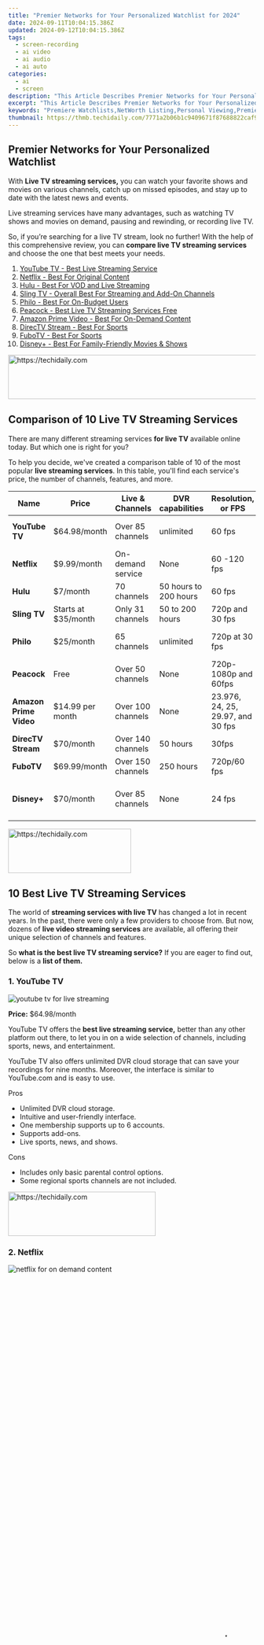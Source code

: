 ```yaml
---
title: "Premier Networks for Your Personalized Watchlist for 2024"
date: 2024-09-11T10:04:15.386Z
updated: 2024-09-12T10:04:15.386Z
tags: 
  - screen-recording
  - ai video
  - ai audio
  - ai auto
categories: 
  - ai
  - screen
description: "This Article Describes Premier Networks for Your Personalized Watchlist for 2024"
excerpt: "This Article Describes Premier Networks for Your Personalized Watchlist for 2024"
keywords: "Premiere Watchlists,NetWorth Listing,Personal Viewing,Premier Selects,Custom Screenings,Watcher Networks,Film Preferences"
thumbnail: https://thmb.techidaily.com/7771a2b06b1c9409671f87688822caf9758687ec74141e34200890076f60dc1f.jpg
---
```


## Premier Networks for Your Personalized Watchlist

With **Live TV streaming services,** you can watch your favorite shows and movies on various channels, catch up on missed episodes, and stay up to date with the latest news and events.

Live streaming services have many advantages, such as watching TV shows and movies on demand, pausing and rewinding, or recording live TV.

So, if you’re searching for a live TV stream, look no further! With the help of this comprehensive review, you can **compare live TV streaming services** and choose the one that best meets your needs.

1. [YouTube TV - Best Live Streaming Service](#part2-1)
2. [Netflix - Best For Original Content](#part2-2)
3. [Hulu - Best For VOD and Live Streaming](#part2-3)
4. [Sling TV - Overall Best For Streaming and Add-On Channels](#part2-4)
5. [Philo - Best For On-Budget Users](#part2-5)
6. [Peacock - Best Live TV Streaming Services Free](#part2-6)
7. [Amazon Prime Video - Best For On-Demand Content](#part2-7)
8. [DirecTV Stream - Best For Sports](#part2-8)
9. [FuboTV - Best For Sports](#part2-9)
10. [Disney+ - Best For Family-Friendly Movies & Shows](#part2-10)

<!-- affiliate ads begin -->
<a href="https://aidotcom.pxf.io/c/5597632/2134503/19576" target="_top" id="2134503">
  <img src="//a.impactradius-go.com/display-ad/19576-2134503" border="0" alt="https://techidaily.com" width="728" height="90"/>
</a>
<img height="0" width="0" src="https://aidotcom.pxf.io/i/5597632/2134503/19576" style="position:absolute;visibility:hidden;" border="0" />
<!-- affiliate ads end -->

## Comparison of 10 Live TV Streaming Services

There are many different streaming services **for live TV** available online today. But which one is right for you?

To help you decide, we've created a comparison table of 10 of the most popular **live streaming services**. In this table, you'll find each service's price, the number of channels, features, and more.

| **Name**               | **Price**           | **Live & Channels** | **DVR capabilities**  | **Resolution, or FPS**            | **Key Features**                  |
| ---------------------- | ------------------- | ------------------- | --------------------- | --------------------------------- | --------------------------------- |
| **YouTube TV**         | $64.98/month        | Over 85 channels    | unlimited             | 60 fps                            | Best dish/cable alternative       |
| **Netflix**            | $9.99/month         | On-demand service   | None                  | 60 -120 fps                       | Best for movies and documentaries |
| **Hulu**               | $7/month            | 70 channels         | 50 hours to 200 hours | 60 fps                            | Best for TV shows                 |
| **Sling TV**           | Starts at $35/month | Only 31 channels    | 50 to 200 hours       | 720p and 30 fps                   | Best for Add-On Channels          |
| **Philo**              | $25/month           | 65 channels         | unlimited             | 720p at 30 fps                    | Best for entertainment channels   |
| **Peacock**            | Free                | Over 50 channels    | None                  | 720p-1080p and 60fps              | Best free live TV service         |
| **Amazon Prime Video** | $14.99 per month    | Over 100 channels   | None                  | 23.976, 24, 25, 29.97, and 30 fps | Best for HDR streaming experience |
| **DirecTV Stream**     | $70/month           | Over 140 channels   | 50 hours              | 30fps                             | Best for sports fans              |
| **FuboTV**             | $69.99/month        | Over 150 channels   | 250 hours             | 720p/60 fps                       | Best for sports fans              |
| **Disney+**            | $70/month           | Over 85 channels    | None                  | 24 fps                            | Best for family-watching content  |

<!-- affiliate ads begin -->
<a href="https://bluettius.sjv.io/c/5597632/2139108/17108" target="_top" id="2139108">
  <img src="//a.impactradius-go.com/display-ad/17108-2139108" border="0" alt="https://techidaily.com" width="250" height="90"/>
</a>
<img height="0" width="0" src="https://bluettius.sjv.io/i/5597632/2139108/17108" style="position:absolute;visibility:hidden;" border="0" />
<!-- affiliate ads end -->

## 10 Best Live TV Streaming Services

The world of **streaming services with live TV** has changed a lot in recent years. In the past, there were only a few providers to choose from. But now, dozens of **live video streaming services** are available, all offering their unique selection of channels and features.

So **what is the best live TV streaming service?** If you are eager to find out, below is a **list of them.**

### 1\. YouTube TV
![youtube tv for live streaming](https://images.wondershare.com/filmora/article-images/2022/11/youtube-tv-for-live-streaming.png)

**Price:** $64.98/month

YouTube TV offers the **best live streaming service,** better than any other platform out there, to let you in on a wide selection of channels, including sports, news, and entertainment.

YouTube TV also offers unlimited DVR cloud storage that can save your recordings for nine months. Moreover, the interface is similar to YouTube.com and is easy to use.

 Pros

* Unlimited DVR cloud storage.
* Intuitive and user-friendly interface.
* One membership supports up to 6 accounts.
* Supports add-ons.
* Live sports, news, and shows.

 Cons

* Includes only basic parental control options.
* Some regional sports channels are not included.

<!-- affiliate ads begin -->
<a href="https://aligracehair.sjv.io/c/5597632/2135399/19272" target="_top" id="2135399">
  <img src="//a.impactradius-go.com/display-ad/19272-2135399" border="0" alt="https://techidaily.com" width="300" height="90"/>
</a>
<img height="0" width="0" src="https://aligracehair.sjv.io/i/5597632/2135399/19272" style="position:absolute;visibility:hidden;" border="0" />
<!-- affiliate ads end -->

### 2\. Netflix
![netflix for on demand content](https://images.wondershare.com/filmora/article-images/2022/11/netflix-for-on-demand-content.png)

<!-- affiliate ads begin -->
<span id="1834903">
					<video width="864" height="1536" style="cursor:pointer"
           poster="//a.impactradius-go.com/display-clicktoplayimage/1834903.png"
           onclick="if(!this.playClicked){this.play();this.setAttribute('controls',true);this.playClicked=true;}">
	   <source src="//a.impactradius-go.com/display-ad/16836-1834903">
	   <img src="//a.impactradius-go.com/display-clicktoplayimage/1834903.png" style="border: none; height: 100%; width: 100%; object-fit: contain">
	</video>
	<div style="width:540px;text-align:center"><a href="javascript:window.open(decodeURIComponent('https%3A%2F%2F25home.pxf.io%2Fc%2F5597632%2F1834903%2F16836'), '_blank');void(0);">Click here</a></div>
</span>
<img height="0" width="0" src="https://imp.pxf.io/i/5597632/1834903/16836" style="position:absolute;visibility:hidden;" border="0" />
<!-- affiliate ads end -->

**Price:**  Netflix $9.99/month

Netflix service comes with a vast library of TV shows, movies, and documentaries, making it one of the most popular streaming services. The streaming service also produces its own original shows, which have been praised by critics and viewers alike.

The pricing plan is divided into three tiers, each designed to meet your needs. A single device subscription costs $9.99/month, HD quality, and up to 2 devices support at $15.59/month, while the premium plan costs $19.99/month and gives you 4k quality content experience and four concurrent streams.

 Pros

* Supports a variety of devices.
* Original and high-quality streaming.
* Ad-free streaming.
* Also supports multiple games.
* The offline download option is available.

 Cons

* No trial period.
* Expensive for some users.

### 3\. Hulu
![hulu live tv streaming](https://images.wondershare.com/filmora/article-images/2022/11/hulu-live-tv-streaming.png)

<!-- affiliate ads begin -->
<a href="https://ephamedtechinc.pxf.io/c/5597632/2136622/26400" target="_top" id="2136622">
  <img src="//a.impactradius-go.com/display-ad/26400-2136622" border="0" alt="https://techidaily.com" width="728" height="90"/>
</a>
<img height="0" width="0" src="https://ephamedtechinc.pxf.io/i/5597632/2136622/26400" style="position:absolute;visibility:hidden;" border="0" />
<!-- affiliate ads end -->

**Price:** $70/month

Hulu is one of the **top live TV streaming services** available today and comes with something for everyone, whether you're looking for a movie to watch or a live TV show to catch up on.

Hulu offers a free trial and a no-commitment or no-contract policy, so you can cancel your plan or change it at any time.

 Pros

* 40,000+ movies and TV series.
* Excellent DVR option.
* Provide access to local channels.
* Includes ESPN+ and Disney+.

 Cons

* The base plan includes ads.
* Missing some local sports channels.
* Download option is only available on the Premium plan.

<!-- affiliate ads begin -->
<a href="https://united.elfm.net/c/5597632/2139558/4704" target="_top" id="2139558">
  <img src="//a.impactradius-go.com/display-ad/4704-2139558" border="0" alt="https://techidaily.com" width="160" height="90"/>
</a>
<img height="0" width="0" src="https://united.elfm.net/i/5597632/2139558/4704" style="position:absolute;visibility:hidden;" border="0" />
<!-- affiliate ads end -->

### 4\. Sling TV
![sling tv live streaming](https://images.wondershare.com/filmora/article-images/2022/11/sling-tv-live-streaming.png)

**Price:** $35/month

Sling TV is our top pick for the **best streaming service for live TV** due to its great selection of channels, package customization options, and 30+ **Channel-Add Ons** feature to ensure you get the channels you want.

Sling TV offers its users 50 hours of cloud DVR and is great for watching family-friendly content. The pricing plan has three options: Sling Blue at $35/month, Sling Orange at $35/month, and Sling Blue+Orange at $50/month.

 Pros

* Allow streaming on 3 devices at a time.
* Huge on-demand content library.
* Flexible subscription plans.
* 3-day free trial option.

 Cons

* Only available in the US.
* Limited regional channels.

### 5\. Philo
![philo for live tv streaming](https://images.wondershare.com/filmora/article-images/2022/11/philo-for-live-tv-streaming.png)

**Price:** $25/month

Philo is **the best streaming service for live TV** for users opting for a cheaper option. The service has a great selection of channels and offers a 7-day free trial.

Philo also has a DVR with unlimited storage space, so you can record all your favorite shows and catch up on them later.

 Pros

* Affordable pricing plan.
* Supports 3 simultaneous streams.
* Unlimited DVR cloud space.
* Intuitive mobile app.
* Excellent streaming performance.

 Cons

* No sports or local channels.
* No parental control option.

<!-- affiliate ads begin -->
<a href="https://appsumo.8odi.net/c/5597632/2130873/7443" target="_top" id="2130873">
  <img src="//a.impactradius-go.com/display-ad/7443-2130873" border="0" alt="https://techidaily.com" width="600" height="90"/>
</a>
<img height="0" width="0" src="https://appsumo.8odi.net/i/5597632/2130873/7443" style="position:absolute;visibility:hidden;" border="0" />
<!-- affiliate ads end -->

### 6\. Peacock
![peacock best live streaming service](https://images.wondershare.com/filmora/article-images/2022/11/peacock-best-live-streaming-service.png)

<!-- affiliate ads begin -->
<a href="https://ephamedtechinc.pxf.io/c/5597632/2136625/26400" target="_top" id="2136625">
  <img src="//a.impactradius-go.com/display-ad/26400-2136625" border="0" alt="https://techidaily.com" width="728" height="90"/>
</a>
<img height="0" width="0" src="https://ephamedtechinc.pxf.io/i/5597632/2136625/26400" style="position:absolute;visibility:hidden;" border="0" />
<!-- affiliate ads end -->

**Price:** Free

Peacock offers a great selection of channels for your entertainment needs, including NBC, MSNBC, CNBC, USA Network, E!, SYFY, and more.

To our findings, this is one of the **best free live TV streaming services** available with several original content from major productions.

 Pros

* No major limitations in the free plan.
* Live sports streaming for paid users.
* Daily live news.
* Several original series and hit movies.

 Cons

* Only available in the UK, Italy, Germany, Ireland, Austria, and Switzerland.
* No offline download option.

### 7\. Amazon Prime Video
![amazon prime video streaming service](https://images.wondershare.com/filmora/article-images/2022/11/amazon-prime-video-streaming-service.png)

**Price:** $14.99 per month

Amazon Prime Video has a wide variety of on-demand content, including movies, TV shows, and documentaries. The platform also offers outstanding technical features like 4K HDR streaming and offline downloading.

 Pros

* Original series and movies.
* Gives HDR and 4K streaming experience.
* An offline content streaming option is available.
* Offers movies and TV shows on-rent.

 Cons

* Fewer original hits.
* Expensive than Netflix.

### 8\. DirecTV Stream
![directv stream best for live sports](https://images.wondershare.com/filmora/article-images/2022/11/directv-stream-best-for-live-sports.png)

<!-- affiliate ads begin -->
<a href="https://ephamedtechinc.pxf.io/c/5597632/2137209/26400" target="_top" id="2137209">
  <img src="//a.impactradius-go.com/display-ad/26400-2137209" border="0" alt="https://techidaily.com" width="728" height="90"/>
</a>
<img height="0" width="0" src="https://ephamedtechinc.pxf.io/i/5597632/2137209/26400" style="position:absolute;visibility:hidden;" border="0" />
<!-- affiliate ads end -->

**Price:** $70/month

If you're looking for the best **live streaming service provider** for sports, then DirecTV Stream might be the perfect option. The platform lists a great selection of channels and packages and is perfect for sports enthusiasts who love to stay up-to-date on all the latest games, events, and news.

 Pros

* Supports streaming on up to 20 devices at a time.
* Best for sports and RSN coverage.
* Up to 50 hours of DVR experience.
* Great substitute for traditional cable service.

 Cons

* It might not be affordable for some users.

### 9\. FuboTV
![fubo tv live streaming](https://images.wondershare.com/filmora/article-images/2022/11/fubo-tv-live-streaming.png)

**Price:** $69.99/month

FuboTV is a **live video streaming service** with a comprehensive package of live games, on-demand content, and news coverage for its users.

With the robust DVR feature, you can record shows while streaming and enjoy them later as well.

 Pros

* Impressive live sports streaming and on-demand content.
* Comes with parental control option.
* 250 hours of DVR support.

 Cons

* Expensive add-ons.

<!-- affiliate ads begin -->
<a href="https://aligracehair.sjv.io/c/5597632/2135404/19272" target="_top" id="2135404">
  <img src="//a.impactradius-go.com/display-ad/19272-2135404" border="0" alt="https://techidaily.com" width="468" height="60"/>
</a>
<img height="0" width="0" src="https://aligracehair.sjv.io/i/5597632/2135404/19272" style="position:absolute;visibility:hidden;" border="0" />
<!-- affiliate ads end -->

### 10\. Disney+

![diseny plus best for movies](https://images.wondershare.com/filmora/article-images/2022/11/diseny-plus-best-for-movies.png)

**Price:** $70/month

Disney+ comes with a huge library of family-friendly content, including classic and new Disney movies and TV shows, along with non-Disney productions. The service is ad-free so that you can enjoy your shows without interruption.

 Pros

* Supports offline download.
* Excellent performance and 4k streaming.
* Hude content library.

 Cons

* Not every Disney movie and show is listed.
* Missing some Fox classic content.

## Conclusion

In this article, we've compared the **best live TV streaming services** to help you make a decision on which one is perfect for you. After comparing the various services, it’s clear that each has its own advantages and disadvantages.

Philo is the most affordable choice but has no sports or local channels. Sling TV is a good middle-ground option, with a decent selection of channels at a moderate price. And finally, if you’re willing to pay more for the best selection of channels and features, then YouTube TV is the best service.

[Free Download](https://tools.techidaily.com/wondershare/filmora/download/) For Win 7 or later(64-bit)

[Free Download](https://tools.techidaily.com/wondershare/filmora/download/) For macOS 10.14 or later

Comparison of 10 Live TV Streaming Services

There are many different streaming services **for live TV** available online today. But which one is right for you?

To help you decide, we've created a comparison table of 10 of the most popular **live streaming services**. In this table, you'll find each service's price, the number of channels, features, and more.

| **Name**               | **Price**           | **Live & Channels** | **DVR capabilities**  | **Resolution, or FPS**            | **Key Features**                  |
| ---------------------- | ------------------- | ------------------- | --------------------- | --------------------------------- | --------------------------------- |
| **YouTube TV**         | $64.98/month        | Over 85 channels    | unlimited             | 60 fps                            | Best dish/cable alternative       |
| **Netflix**            | $9.99/month         | On-demand service   | None                  | 60 -120 fps                       | Best for movies and documentaries |
| **Hulu**               | $7/month            | 70 channels         | 50 hours to 200 hours | 60 fps                            | Best for TV shows                 |
| **Sling TV**           | Starts at $35/month | Only 31 channels    | 50 to 200 hours       | 720p and 30 fps                   | Best for Add-On Channels          |
| **Philo**              | $25/month           | 65 channels         | unlimited             | 720p at 30 fps                    | Best for entertainment channels   |
| **Peacock**            | Free                | Over 50 channels    | None                  | 720p-1080p and 60fps              | Best free live TV service         |
| **Amazon Prime Video** | $14.99 per month    | Over 100 channels   | None                  | 23.976, 24, 25, 29.97, and 30 fps | Best for HDR streaming experience |
| **DirecTV Stream**     | $70/month           | Over 140 channels   | 50 hours              | 30fps                             | Best for sports fans              |
| **FuboTV**             | $69.99/month        | Over 150 channels   | 250 hours             | 720p/60 fps                       | Best for sports fans              |
| **Disney+**            | $70/month           | Over 85 channels    | None                  | 24 fps                            | Best for family-watching content  |

<!-- affiliate ads begin -->
<a href="https://aligracehair.sjv.io/c/5597632/2115932/19272" target="_top" id="2115932">
  <img src="//a.impactradius-go.com/display-ad/19272-2115932" border="0" alt="https://techidaily.com" width="300" height="90"/>
</a>
<img height="0" width="0" src="https://aligracehair.sjv.io/i/5597632/2115932/19272" style="position:absolute;visibility:hidden;" border="0" />
<!-- affiliate ads end -->

## 10 Best Live TV Streaming Services

The world of **streaming services with live TV** has changed a lot in recent years. In the past, there were only a few providers to choose from. But now, dozens of **live video streaming services** are available, all offering their unique selection of channels and features.

So **what is the best live TV streaming service?** If you are eager to find out, below is a **list of them.**

### 1\. YouTube TV
![youtube tv for live streaming](https://images.wondershare.com/filmora/article-images/2022/11/youtube-tv-for-live-streaming.png)

<!-- affiliate ads begin -->
<span id="1938141">
					<video width="576" height="240" style="cursor:pointer"
           poster="//a.impactradius-go.com/display-clicktoplayimage/1938141.png"
           onclick="if(!this.playClicked){this.play();this.setAttribute('controls',true);this.playClicked=true;}">
	   <source src="//a.impactradius-go.com/display-ad/22993-1938141">
	   <img src="//a.impactradius-go.com/display-clicktoplayimage/1938141.png" style="border: none; height: 100%; width: 100%; object-fit: contain">
	</video>
	<div style="width:360px;text-align:center"><a href="javascript:window.open(decodeURIComponent('https%3A%2F%2Fhomestyler.sjv.io%2Fc%2F5597632%2F1938141%2F22993'), '_blank');void(0);">Click here</a></div>
</span>
<img height="0" width="0" src="https://imp.pxf.io/i/5597632/1938141/22993" style="position:absolute;visibility:hidden;" border="0" />
<!-- affiliate ads end -->

**Price:** $64.98/month

YouTube TV offers the **best live streaming service,** better than any other platform out there, to let you in on a wide selection of channels, including sports, news, and entertainment.

YouTube TV also offers unlimited DVR cloud storage that can save your recordings for nine months. Moreover, the interface is similar to YouTube.com and is easy to use.

 Pros

* Unlimited DVR cloud storage.
* Intuitive and user-friendly interface.
* One membership supports up to 6 accounts.
* Supports add-ons.
* Live sports, news, and shows.

 Cons

* Includes only basic parental control options.
* Some regional sports channels are not included.

### 2\. Netflix
![netflix for on demand content](https://images.wondershare.com/filmora/article-images/2022/11/netflix-for-on-demand-content.png)

**Price:**  Netflix $9.99/month

Netflix service comes with a vast library of TV shows, movies, and documentaries, making it one of the most popular streaming services. The streaming service also produces its own original shows, which have been praised by critics and viewers alike.

The pricing plan is divided into three tiers, each designed to meet your needs. A single device subscription costs $9.99/month, HD quality, and up to 2 devices support at $15.59/month, while the premium plan costs $19.99/month and gives you 4k quality content experience and four concurrent streams.

 Pros

* Supports a variety of devices.
* Original and high-quality streaming.
* Ad-free streaming.
* Also supports multiple games.
* The offline download option is available.

 Cons

* No trial period.
* Expensive for some users.

<!-- affiliate ads begin -->
<a href="https://aligracehair.sjv.io/c/5597632/2135395/19272" target="_top" id="2135395">
  <img src="//a.impactradius-go.com/display-ad/19272-2135395" border="0" alt="https://techidaily.com" width="125" height="90"/>
</a>
<img height="0" width="0" src="https://aligracehair.sjv.io/i/5597632/2135395/19272" style="position:absolute;visibility:hidden;" border="0" />
<!-- affiliate ads end -->

### 3\. Hulu
![hulu live tv streaming](https://images.wondershare.com/filmora/article-images/2022/11/hulu-live-tv-streaming.png)

**Price:** $70/month

Hulu is one of the **top live TV streaming services** available today and comes with something for everyone, whether you're looking for a movie to watch or a live TV show to catch up on.

Hulu offers a free trial and a no-commitment or no-contract policy, so you can cancel your plan or change it at any time.

 Pros

* 40,000+ movies and TV series.
* Excellent DVR option.
* Provide access to local channels.
* Includes ESPN+ and Disney+.

 Cons

* The base plan includes ads.
* Missing some local sports channels.
* Download option is only available on the Premium plan.

<!-- affiliate ads begin -->
<span id="1983545">
					<video width="576" height="240" style="cursor:pointer"
           poster="//a.impactradius-go.com/display-clicktoplayimage/1983545.png"
           onclick="if(!this.playClicked){this.play();this.setAttribute('controls',true);this.playClicked=true;}">
	   <source src="//a.impactradius-go.com/display-ad/22993-1983545">
	   <img src="//a.impactradius-go.com/display-clicktoplayimage/1983545.png" style="border: none; height: 100%; width: 100%; object-fit: contain">
	</video>
	<div style="width:360px;text-align:center"><a href="javascript:window.open(decodeURIComponent('https%3A%2F%2Fhomestyler.sjv.io%2Fc%2F5597632%2F1983545%2F22993'), '_blank');void(0);">Click here</a></div>
</span>
<img height="0" width="0" src="https://imp.pxf.io/i/5597632/1983545/22993" style="position:absolute;visibility:hidden;" border="0" />
<!-- affiliate ads end -->

### 4\. Sling TV
![sling tv live streaming](https://images.wondershare.com/filmora/article-images/2022/11/sling-tv-live-streaming.png)

<!-- affiliate ads begin -->
<a href="https://ephamedtechinc.pxf.io/c/5597632/2135473/26400" target="_top" id="2135473">
  <img src="//a.impactradius-go.com/display-ad/26400-2135473" border="0" alt="https://techidaily.com" width="728" height="90"/>
</a>
<img height="0" width="0" src="https://ephamedtechinc.pxf.io/i/5597632/2135473/26400" style="position:absolute;visibility:hidden;" border="0" />
<!-- affiliate ads end -->

**Price:** $35/month

Sling TV is our top pick for the **best streaming service for live TV** due to its great selection of channels, package customization options, and 30+ **Channel-Add Ons** feature to ensure you get the channels you want.

Sling TV offers its users 50 hours of cloud DVR and is great for watching family-friendly content. The pricing plan has three options: Sling Blue at $35/month, Sling Orange at $35/month, and Sling Blue+Orange at $50/month.

 Pros

* Allow streaming on 3 devices at a time.
* Huge on-demand content library.
* Flexible subscription plans.
* 3-day free trial option.

 Cons

* Only available in the US.
* Limited regional channels.

<!-- affiliate ads begin -->
<a href="https://unicoeye.pxf.io/c/5597632/2134242/18498" target="_top" id="2134242">
  <img src="//a.impactradius-go.com/display-ad/18498-2134242" border="0" alt="https://techidaily.com" width="728" height="90"/>
</a>
<img height="0" width="0" src="https://unicoeye.pxf.io/i/5597632/2134242/18498" style="position:absolute;visibility:hidden;" border="0" />
<!-- affiliate ads end -->

### 5\. Philo
![philo for live tv streaming](https://images.wondershare.com/filmora/article-images/2022/11/philo-for-live-tv-streaming.png)

<!-- affiliate ads begin -->
<a href="https://aligracehair.sjv.io/c/5597632/2115940/19272" target="_top" id="2115940">
  <img src="//a.impactradius-go.com/display-ad/19272-2115940" border="0" alt="https://techidaily.com" width="120" height="90"/>
</a>
<img height="0" width="0" src="https://aligracehair.sjv.io/i/5597632/2115940/19272" style="position:absolute;visibility:hidden;" border="0" />
<!-- affiliate ads end -->

**Price:** $25/month

Philo is **the best streaming service for live TV** for users opting for a cheaper option. The service has a great selection of channels and offers a 7-day free trial.

Philo also has a DVR with unlimited storage space, so you can record all your favorite shows and catch up on them later.

 Pros

* Affordable pricing plan.
* Supports 3 simultaneous streams.
* Unlimited DVR cloud space.
* Intuitive mobile app.
* Excellent streaming performance.

 Cons

* No sports or local channels.
* No parental control option.

<!-- affiliate ads begin -->
<a href="https://ephamedtechinc.pxf.io/c/5597632/2123511/26400" target="_top" id="2123511">
  <img src="//a.impactradius-go.com/display-ad/26400-2123511" border="0" alt="https://techidaily.com" width="728" height="90"/>
</a>
<img height="0" width="0" src="https://ephamedtechinc.pxf.io/i/5597632/2123511/26400" style="position:absolute;visibility:hidden;" border="0" />
<!-- affiliate ads end -->

### 6\. Peacock
![peacock best live streaming service](https://images.wondershare.com/filmora/article-images/2022/11/peacock-best-live-streaming-service.png)

**Price:** Free

Peacock offers a great selection of channels for your entertainment needs, including NBC, MSNBC, CNBC, USA Network, E!, SYFY, and more.

To our findings, this is one of the **best free live TV streaming services** available with several original content from major productions.

 Pros

* No major limitations in the free plan.
* Live sports streaming for paid users.
* Daily live news.
* Several original series and hit movies.

 Cons

* Only available in the UK, Italy, Germany, Ireland, Austria, and Switzerland.
* No offline download option.

<!-- affiliate ads begin -->
<span id="1983588">
					<video width="576" height="240" style="cursor:pointer"
           poster="//a.impactradius-go.com/display-clicktoplayimage/1983588.png"
           onclick="if(!this.playClicked){this.play();this.setAttribute('controls',true);this.playClicked=true;}">
	   <source src="//a.impactradius-go.com/display-ad/22993-1983588">
	   <img src="//a.impactradius-go.com/display-clicktoplayimage/1983588.png" style="border: none; height: 100%; width: 100%; object-fit: contain">
	</video>
	<div style="width:360px;text-align:center"><a href="javascript:window.open(decodeURIComponent('https%3A%2F%2Fhomestyler.sjv.io%2Fc%2F5597632%2F1983588%2F22993'), '_blank');void(0);">Click here</a></div>
</span>
<img height="0" width="0" src="https://imp.pxf.io/i/5597632/1983588/22993" style="position:absolute;visibility:hidden;" border="0" />
<!-- affiliate ads end -->

### 7\. Amazon Prime Video
![amazon prime video streaming service](https://images.wondershare.com/filmora/article-images/2022/11/amazon-prime-video-streaming-service.png)

**Price:** $14.99 per month

Amazon Prime Video has a wide variety of on-demand content, including movies, TV shows, and documentaries. The platform also offers outstanding technical features like 4K HDR streaming and offline downloading.

 Pros

* Original series and movies.
* Gives HDR and 4K streaming experience.
* An offline content streaming option is available.
* Offers movies and TV shows on-rent.

 Cons

* Fewer original hits.
* Expensive than Netflix.

### 8\. DirecTV Stream
![directv stream best for live sports](https://images.wondershare.com/filmora/article-images/2022/11/directv-stream-best-for-live-sports.png)

**Price:** $70/month

If you're looking for the best **live streaming service provider** for sports, then DirecTV Stream might be the perfect option. The platform lists a great selection of channels and packages and is perfect for sports enthusiasts who love to stay up-to-date on all the latest games, events, and news.

 Pros

* Supports streaming on up to 20 devices at a time.
* Best for sports and RSN coverage.
* Up to 50 hours of DVR experience.
* Great substitute for traditional cable service.

 Cons

* It might not be affordable for some users.

### 9\. FuboTV
![fubo tv live streaming](https://images.wondershare.com/filmora/article-images/2022/11/fubo-tv-live-streaming.png)

<!-- affiliate ads begin -->
<span id="1424527">
					<video width="864" height="1536" style="cursor:pointer"
           poster="//a.impactradius-go.com/display-clicktoplayimage/1424527.png"
           onclick="if(!this.playClicked){this.play();this.setAttribute('controls',true);this.playClicked=true;}">
	   <source src="//a.impactradius-go.com/display-ad/16446-1424527">
	   <img src="//a.impactradius-go.com/display-clicktoplayimage/1424527.png" style="border: none; height: 100%; width: 100%; object-fit: contain">
	</video>
	<div style="width:540px;text-align:center"><a href="javascript:window.open(decodeURIComponent('https%3A%2F%2Flaganoo.pxf.io%2Fc%2F5597632%2F1424527%2F16446'), '_blank');void(0);">Click here</a></div>
</span>
<img height="0" width="0" src="https://imp.pxf.io/i/5597632/1424527/16446" style="position:absolute;visibility:hidden;" border="0" />
<!-- affiliate ads end -->

**Price:** $69.99/month

FuboTV is a **live video streaming service** with a comprehensive package of live games, on-demand content, and news coverage for its users.

With the robust DVR feature, you can record shows while streaming and enjoy them later as well.

 Pros

* Impressive live sports streaming and on-demand content.
* Comes with parental control option.
* 250 hours of DVR support.

 Cons

* Expensive add-ons.

### 10\. Disney+

![diseny plus best for movies](https://images.wondershare.com/filmora/article-images/2022/11/diseny-plus-best-for-movies.png)

<!-- affiliate ads begin -->
<a href="https://unicoeye.pxf.io/c/5597632/2121332/18498" target="_top" id="2121332">
  <img src="//a.impactradius-go.com/display-ad/18498-2121332" border="0" alt="https://techidaily.com" width="728" height="90"/>
</a>
<img height="0" width="0" src="https://unicoeye.pxf.io/i/5597632/2121332/18498" style="position:absolute;visibility:hidden;" border="0" />
<!-- affiliate ads end -->

**Price:** $70/month

Disney+ comes with a huge library of family-friendly content, including classic and new Disney movies and TV shows, along with non-Disney productions. The service is ad-free so that you can enjoy your shows without interruption.

 Pros

* Supports offline download.
* Excellent performance and 4k streaming.
* Hude content library.

 Cons

* Not every Disney movie and show is listed.
* Missing some Fox classic content.

## Conclusion

In this article, we've compared the **best live TV streaming services** to help you make a decision on which one is perfect for you. After comparing the various services, it’s clear that each has its own advantages and disadvantages.

Philo is the most affordable choice but has no sports or local channels. Sling TV is a good middle-ground option, with a decent selection of channels at a moderate price. And finally, if you’re willing to pay more for the best selection of channels and features, then YouTube TV is the best service.

[Free Download](https://tools.techidaily.com/wondershare/filmora/download/) For Win 7 or later(64-bit)

[Free Download](https://tools.techidaily.com/wondershare/filmora/download/) For macOS 10.14 or later

<ins class="adsbygoogle"
     style="display:block"
     data-ad-format="autorelaxed"
     data-ad-client="ca-pub-7571918770474297"
     data-ad-slot="1223367746"></ins>

<ins class="adsbygoogle"
     style="display:block"
     data-ad-format="autorelaxed"
     data-ad-client="ca-pub-7571918770474297"
     data-ad-slot="1223367746"></ins>



<ins class="adsbygoogle"
     style="display:block"
     data-ad-client="ca-pub-7571918770474297"
     data-ad-slot="8358498916"
     data-ad-format="auto"
     data-full-width-responsive="true"></ins>




